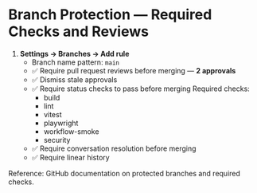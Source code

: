 # Branch Protection — Required Checks and Reviews

1) **Settings → Branches → Add rule**
   - Branch name pattern: `main`
   - ✅ Require pull request reviews before merging — **2 approvals**
   - ✅ Dismiss stale approvals
   - ✅ Require status checks to pass before merging
     Required checks:
       - build
       - lint
       - vitest
       - playwright
       - workflow-smoke
       - security
   - ✅ Require conversation resolution before merging
   - ✅ Require linear history

Reference: GitHub documentation on protected branches and required checks.
